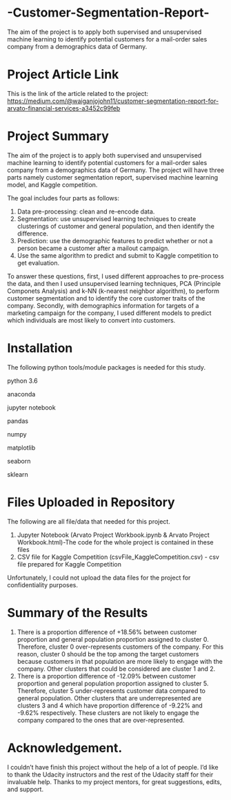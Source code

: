 # -Customer-Segmentation-Report-
 The aim of the project is to apply both supervised and unsupervised machine learning to identify potential customers for a mail-order sales company from a demographics data of Germany. 

# Project Article Link
This is the link of the article related to the project: https://medium.com/@waiganjojohn11/customer-segmentation-report-for-arvato-financial-services-a3452c99feb

# Project Summary
The aim of the project is to apply both supervised and unsupervised machine learning to identify potential customers for a mail-order sales company from a demographics data of Germany. The project will have three parts namely customer segmentation report, supervised machine learning model, and Kaggle competition. 

The goal includes four parts as follows:
1. Data pre-processing: clean and re-encode data.
2. Segmentation: use unsupervised learning techniques to create clusterings of customer and general population, and then identify the difference.
3. Prediction: use the demographic features to predict whether or not a person became a customer after a mailout campaign.
4. Use the same algorithm to predict and submit to Kaggle competition to get evaluation.

To answer these questions, first, I used different approaches to pre-process the data, and then I used unsupervised learning techniques, PCA (Principle Componets Analysis) and k-NN (k-nearest neighbor algorithm), to perform customer segmentation and to identify the core customer traits of the company.
Secondly, with demographics information for targets of a marketing campaign for the company, I used different models to predict which individuals are most likely to convert into customers.

# Installation
The following python tools/module packages is needed for this study.

python 3.6

anaconda

jupyter notebook

pandas

numpy

matplotlib

seaborn

sklearn

# Files Uploaded in Repository

The following are all file/data that needed for this project.

1. Jupyter Notebook (Arvato Project Workbook.ipynb & Arvato Project Workbook.html)-The code for the whole project is contained in these files
2. CSV file for Kaggle Competition (csvFile_KaggleCompetition.csv) - csv file prepared for Kaggle Competition

Unfortunately, I could not upload the data files for the project for confidentiality purposes.

# Summary of the Results

1. There is a proportion difference of +18.56% between customer proportion and general population proportion assigned to cluster 0. Therefore, cluster 0 over-represents customers of the company. For this reason, cluster 0 should be the top among the target customers because customers in that population are more likely to engage with the company. Other clusters that could be considered are cluster 1 and 2.
2. There is a proportion difference of -12.09% between customer proportion and general population proportion assigned to cluster 5. Therefore, cluster 5 under-represents customer data compared to general population. Other clusters that are underrepresented are clusters 3 and 4 which have proportion difference of -9.22% and -9.62% respectively. These clusters are not likely to engage the company compared to the ones that are over-represented.

# Acknowledgement.

I couldn’t have finish this project without the help of a lot of people. I’d like to thank the Udacity instructors and the rest of the Udacity staff for their invaluable help. Thanks to my project mentors, for great suggestions, edits, and support.
